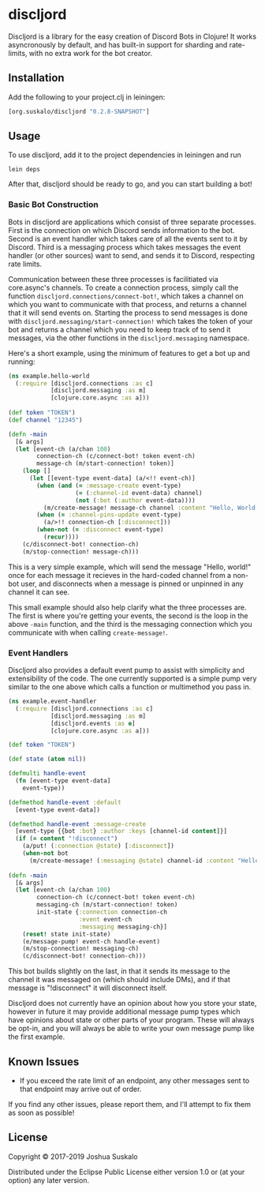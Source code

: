 # discljord

Discljord is a library for the easy creation of Discord Bots in Clojure! It works asyncronously by default, and has built-in support for sharding and rate-limits, with no extra work for the bot creator.

## Installation

Add the following to your project.clj in leiningen:

```clojure
[org.suskalo/discljord "0.2.8-SNAPSHOT"]
```

## Usage

To use discljord, add it to the project dependencies in leiningen and run
```
lein deps
```
After that, discljord should be ready to go, and you can start building a bot!

### Basic Bot Construction

Bots in discljord are applications which consist of three separate processes. First is the connection on which Discord sends information to the bot. Second is an event handler which takes care of all the events sent to it by Discord. Third is a messaging process which takes messages the event handler (or other sources) want to send, and sends it to Discord, respecting rate limits.

Communication between these three processes is facilitiated via core.async's channels. To create a connection process, simply call the function `discljord.connections/connect-bot!`, which takes a channel on which you want to communicate with that process, and returns a channel that it will send events on. Starting the process to send messages is done with `discljord.messaging/start-connection!` which takes the token of your bot and returns a channel which you need to keep track of to send it messages, via the other functions in the `discljord.messaging` namespace.

Here's a short example, using the minimum of features to get a bot up and running:

```clojure
(ns example.hello-world
  (:require [discljord.connections :as c]
            [discljord.messaging :as m]
            [clojure.core.async :as a]))
            
(def token "TOKEN")
(def channel "12345")

(defn -main
  [& args]
  (let [event-ch (a/chan 100)
        connection-ch (c/connect-bot! token event-ch)
        message-ch (m/start-connection! token)]
    (loop []
      (let [[event-type event-data] (a/<!! event-ch)]
        (when (and (= :message-create event-type)
                   (= (:channel-id event-data) channel)
                   (not (:bot (:author event-data))))
          (m/create-message! message-ch channel :content "Hello, World!"))
        (when (= :channel-pins-update event-type)
          (a/>!! connection-ch [:disconnect]))
        (when-not (= :disconnect event-type)
          (recur))))
    (c/disconnect-bot! connection-ch)
    (m/stop-connection! message-ch)))
```

This is a very simple example, which will send the message "Hello, world!" once for each message it recieves in the hard-coded channel from a non-bot user, and disconnects when a message is pinned or unpinned in any channel it can see.

This small example should also help clarify what the three processes are. The first is where you're getting your events, the second is the loop in the above `-main` function, and the third is the messaging connection which you communicate with when calling `create-message!`.

### Event Handlers

Discljord also provides a default event pump to assist with simplicity and extensibility of the code. The one currently supported is a simple pump very similar to the one above which calls a function or multimethod you pass in.

```clojure
(ns example.event-handler
  (:require [discljord.connections :as c]
            [discljord.messaging :as m]
            [discljord.events :as e]
            [clojure.core.async :as a]))

(def token "TOKEN")

(def state (atom nil))

(defmulti handle-event
  (fn [event-type event-data]
    event-type))

(defmethod handle-event :default
  [event-type event-data])

(defmethod handle-event :message-create
  [event-type {{bot :bot} :author :keys [channel-id content]}]
  (if (= content "!disconnect")
    (a/put! (:connection @state) [:disconnect])
    (when-not bot
      (m/create-message! (:messaging @state) channel-id :content "Hello, World!"))))
    
(defn -main
  [& args]
  (let [event-ch (a/chan 100)
        connection-ch (c/connect-bot! token event-ch)
        messaging-ch (m/start-connection! token)
        init-state {:connection connection-ch
                    :event event-ch
                    :messaging messaging-ch}]
    (reset! state init-state)
    (e/message-pump! event-ch handle-event)
    (m/stop-connection! messaging-ch)
    (c/disconnect-bot! connection-ch)))
```

This bot builds slightly on the last, in that it sends its message to the channel it was messaged on (which should include DMs), and if that message is "!disconnect" it will disconnect itself.

Discljord does not currently have an opinion about how you store your state, however in future it may provide additional message pump types which have opinions about state or other parts of your program. These will always be opt-in, and you will always be able to write your own message pump like the first example.

## Known Issues

- If you exceed the rate limit of an endpoint, any other messages sent to that endpoint may arrive out of order.

If you find any other issues, please report them, and I'll attempt to fix them as soon as possible!

## License

Copyright © 2017-2019 Joshua Suskalo

Distributed under the Eclipse Public License either version 1.0 or (at
your option) any later version.
